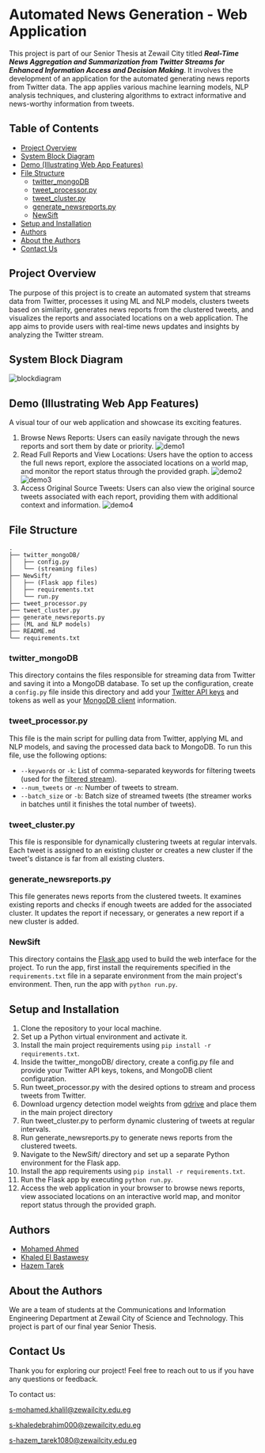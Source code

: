 # Automated News Generation - Web Application


This project is part of our Senior Thesis at Zewail City titled ***Real-Time News Aggregation and Summarization from Twitter Streams for Enhanced Information Access and Decision Making***. It involves the development of an application for the automated generating news reports from Twitter data. The app applies various machine learning models, NLP analysis techniques, and clustering algorithms to extract informative and news-worthy information from tweets.

## Table of Contents
- [Project Overview](#project-overview)
- [System Block Diagram](#system-block-diagram)
- [Demo (Illustrating Web App Features)](#demo-illustrating-web-app-features)
- [File Structure](#file-structure)
  - [twitter_mongoDB](#twitter_mongodb)
  - [tweet_processor.py](#tweet_processorpy)
  - [tweet_cluster.py](#tweet_clusterpy)
  - [generate_newsreports.py](#generate_newsreportspy)
  - [NewSift](#newsift)
- [Setup and Installation](#setup-and-installation)
- [Authors](#authors)
- [About the Authors](#about-the-authors)
- [Contact Us](#contact-us)
## Project Overview

The purpose of this project is to create an automated system that streams data from Twitter, processes it using ML and NLP models, clusters tweets based on similarity, generates news reports from the clustered tweets, and visualizes the reports and associated locations on a web application. The app aims to provide users with real-time news updates and insights by analyzing the Twitter stream.
## System Block Diagram
![blockdiagram](img/blockdiagram.PNG)  

## Demo (Illustrating Web App Features)
A visual tour of our web application and showcase its exciting features.

1. Browse News Reports: Users can easily navigate through the news reports and sort them by date or priority.
![demo1](img/demo1.jpg)
2. Read Full Reports and View Locations: Users have the option to access the full news report, explore the associated locations on a world map, and monitor the report status through the provided graph.
![demo2](img/demo2.jpg)
![demo3](img/demo3.jpg)
3. Access Original Source Tweets: Users can also view the original source tweets associated with each report, providing them with additional context and information.
![demo4](img/demo4.jpg)

## File Structure
```
.
├── twitter_mongoDB/
│   ├── config.py
│   └── (streaming files)
├── NewSift/
│   ├── (Flask app files)
│   ├── requirements.txt
│   └── run.py
├── tweet_processor.py
├── tweet_cluster.py
├── generate_newsreports.py
├── (ML and NLP models)
├── README.md
└── requirements.txt
```


### twitter_mongoDB

This directory contains the files responsible for streaming data from Twitter and saving it into a MongoDB database. To set up the configuration, create a `config.py` file inside this directory and add your [Twitter API keys](https://developer.twitter.com/en/products/twitter-api) and tokens as well as your [MongoDB client](https://www.mongodb.com) information.

### tweet_processor.py

This file is the main script for pulling data from Twitter, applying ML and NLP models, and saving the processed data back to MongoDB. To run this file, use the following options:

- `--keywords` or `-k`: List of comma-separated keywords for filtering tweets (used for the [filtered stream](https://developer.twitter.com/en/docs/twitter-api/tweets/filtered-stream/introduction)).
- `--num_tweets` or `-n`: Number of tweets to stream.
- `--batch_size` or `-b`: Batch size of streamed tweets (the streamer works in batches until it finishes the total number of tweets).

### tweet_cluster.py

This file is responsible for dynamically clustering tweets at regular intervals. Each tweet is assigned to an existing cluster or creates a new cluster if the tweet's distance is far from all existing clusters.

### generate_newsreports.py

This file generates news reports from the clustered tweets. It examines existing reports and checks if enough tweets are added for the associated cluster. It updates the report if necessary, or generates a new report if a new cluster is added.

### NewSift

This directory contains the [Flask app](https://flask.palletsprojects.com/en/2.3.x/) used to build the web interface for the project. To run the app, first install the requirements specified in the `requirements.txt` file in a separate environment from the main project's environment. Then, run the app with `python run.py`.

## Setup and Installation

1. Clone the repository to your local machine.
2. Set up a Python virtual environment and activate it.
3. Install the main project requirements using `pip install -r requirements.txt`.
4. Inside the twitter_mongoDB/ directory, create a config.py file and provide your Twitter API keys, tokens, and MongoDB client configuration.
5. Run tweet_processor.py with the desired options to stream and process tweets from Twitter.
6. Download urgency detection model weights from [gdrive](https://drive.google.com/drive/folders/1OrJa_JhlOie-Cajw61OQcVtclFSFZ12k?usp=drive_link) and place them in the main project directory
7. Run tweet_cluster.py to perform dynamic clustering of tweets at regular intervals.
8. Run generate_newsreports.py to generate news reports from the clustered tweets.
9. Navigate to the NewSift/ directory and set up a separate Python environment for the Flask app.
10. Install the app requirements using `pip install -r requirements.txt`.
11. Run the Flask app by executing `python run.py`.
12. Access the web application in your browser to browse news reports, view associated locations on an interactive world map, and monitor report status through the provided graph.

## Authors
- [Mohamed Ahmed](https://github.com/mk-khalil)
- [Khaled El Bastawesy](https://github.com/khaledElbastawisy)
- [Hazem Tarek](https://github.com/HazemTarek1080)

## About the Authors
We are a team of students at the Communications and Information Engineering Department at Zewail City of Science and Technology. This project is part of our final year Senior Thesis.


## Contact Us <a name="contact"></a>
Thank you for exploring our project! Feel free to reach out to us if you have any questions or feedback. 

To contact us:

s-mohamed.khalil@zewailcity.edu.eg

s-khaledebrahim000@zewailcity.edu.eg

s-hazem_tarek1080@zewailcity.edu.eg